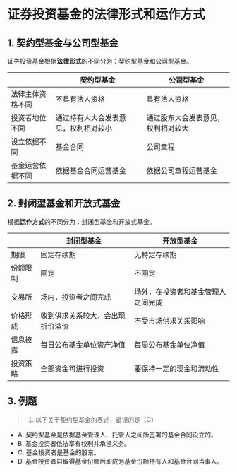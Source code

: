 # 证券投资基金的法律形式和运作方式

## 1. 契约型基金与公司型基金

证券投资基金根据**法律形式**的不同分为：契约型基金和公司型基金。

|                      |     契约型基金       |  公司型基金          |
| -------------------- | ------------------- | ------------------- |
| 法律主体资格不同      | 不具有法人资格        | 具有法人资格         |
| 投资者地位不同        | 通过持有人大会发表意见，权利相对较小 | 通过股东大会发表意见，权利相对较大 |
| 设立依据不同          | 基金合同             | 公司章程             |
| 基金运营依据不同      | 依据基金合同运营基金  | 依据公司章程运营基金   |

## 2. 封闭型基金和开放式基金

根据**运作方式**的不同分为：封闭型基金和开放式基金。

|              |     封闭型基金       |  开放型基金          |
| -------------------- | ------------------- | ------------------- |
| 期限      |  固定存续期       |  无特定存续期        |
| 份额限制  |  固定   | 不固定  |
| 交易所    |  场内，投资者之间完成   |  场外，在投资者和基金管理人之间完成    |
| 价格形成  |  收到供求关系较大，会出现折价溢价  |  不受市场供求关系影响   |
| 信息披露  |  每日公布基金单位资产净值    |  每周公布基金单位净值    |
| 投资策略  |  全部资金可进行投资    |  要保持一定的现金和流动性    |

## 3. 例题

> 1. 以下关于契约型基金的表述，错误的是（C）

- A. 契约型基金是依据基金管理人、托管人之间所签署的基金合同设立的。
- B. 基金投资者依法享有权利并承担义务。
- C. 基金投资者是基金的股东。
- D. 基金投资者自取得基金份额后即成为基金份额持有人和基金合同当事人。

